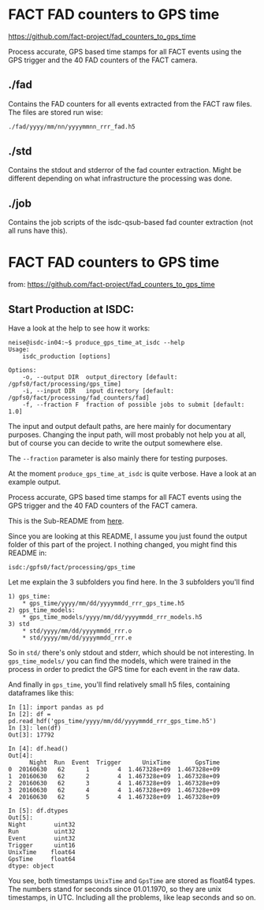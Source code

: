 # FACT FAD counters to GPS time

https://github.com/fact-project/fad_counters_to_gps_time

Process accurate, GPS based time stamps for all FACT events using the GPS trigger and the 40 FAD counters of the FACT camera.

## ./fad

Contains the FAD counters for all events extracted from the FACT raw files. The files are stored run wise:

```bash
./fad/yyyy/mm/nn/yyyymmnn_rrr_fad.h5
```

## ./std

Contains the stdout and stderror of the fad counter extraction. Might be different depending on what infrastructure the processing was done.

## ./job

Contains the job scripts of the isdc-qsub-based fad counter extraction (not all runs have this).

# FACT FAD counters to GPS time

from: https://github.com/fact-project/fad_counters_to_gps_time

## Start Production at ISDC:

Have a look at the help to see how it works:

    neise@isdc-in04:~$ produce_gps_time_at_isdc --help
    Usage:
        isdc_production [options]

    Options:
        -o, --output DIR  output_directory [default: /gpfs0/fact/processing/gps_time]
        -i, --input DIR   input directory [default: /gpfs0/fact/processing/fad_counters/fad]
        -f, --fraction F  fraction of possible jobs to submit [default: 1.0]

The input and output default paths, are here mainly for documentary purposes.
Changing the input path, will most probably not help you at all, but of course
you can decide to write the output somewhere else.

The `--fraction` parameter is also mainly there for testing purposes.

At the moment `produce_gps_time_at_isdc` is quite verbose.
Have a look at an example output.

Process accurate, GPS based time stamps for all FACT events using the GPS trigger and the 40 FAD counters of the FACT camera.

This is the Sub-README from [here](https://github.com/fact-project/fad_counters_to_gps_time/tree/gps_time_reco/fad_counters_to_gps_time/gps_time_reconstruction).

Since you are looking at this README, I assume you just found the output folder of
this part of the project. I nothing changed, you might find this README in:

    isdc:/gpfs0/fact/processing/gps_time

Let me explain the 3 subfolders you find here. In the 3 subfolders you'll find

    1) gps_time:
        * gps_time/yyyy/mm/dd/yyyymmdd_rrr_gps_time.h5
    2) gps_time_models:
        * gps_time_models/yyyy/mm/dd/yyyymmdd_rrr_models.h5
    3) std
        * std/yyyy/mm/dd/yyyymmdd_rrr.o
        * std/yyyy/mm/dd/yyyymmdd_rrr.e

So in `std/` there's only stdout and stderr, which should be not interesting.
In `gps_time_models/` you can find the models, which were trained in the process
in order to predict the GPS time for each event in the raw data.

And finally in `gps_time`, you'll find relatively small h5 files, containing dataframes like this:

```
In [1]: import pandas as pd
In [2]: df = pd.read_hdf('gps_time/yyyy/mm/dd/yyyymmdd_rrr_gps_time.h5')
In [3]: len(df)
Out[3]: 17792

In [4]: df.head()
Out[4]:
      Night  Run  Event  Trigger      UnixTime       GpsTime
0  20160630   62      1        4  1.467328e+09  1.467328e+09
1  20160630   62      2        4  1.467328e+09  1.467328e+09
2  20160630   62      3        4  1.467328e+09  1.467328e+09
3  20160630   62      4        4  1.467328e+09  1.467328e+09
4  20160630   62      5        4  1.467328e+09  1.467328e+09

In [5]: df.dtypes
Out[5]:
Night        uint32
Run          uint32
Event        uint32
Trigger      uint16
UnixTime    float64
GpsTime     float64
dtype: object
```

You see, both timestamps `UnixTime` and `GpsTime` are stored as float64 types.
The numbers stand for seconds since 01.01.1970, so they are unix timestamps,
in UTC. Including all the problems, like leap seconds and so on.


